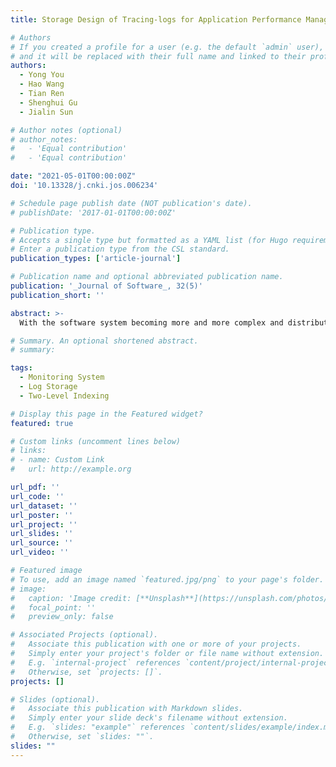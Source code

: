 ```yaml
---
title: Storage Design of Tracing-logs for Application Performance Management System

# Authors
# If you created a profile for a user (e.g. the default `admin` user), write the username (folder name) here
# and it will be replaced with their full name and linked to their profile.
authors:
  - Yong You
  - Hao Wang
  - Tian Ren
  - Shenghui Gu
  - Jialin Sun

# Author notes (optional)
# author_notes:
#   - 'Equal contribution'
#   - 'Equal contribution'

date: "2021-05-01T00:00:00Z"
doi: '10.13328/j.cnki.jos.006234'

# Schedule page publish date (NOT publication's date).
# publishDate: '2017-01-01T00:00:00Z'

# Publication type.
# Accepts a single type but formatted as a YAML list (for Hugo requirements).
# Enter a publication type from the CSL standard.
publication_types: ['article-journal']

# Publication name and optional abbreviated publication name.
publication: '_Journal of Software_, 32(5)'
publication_short: ''

abstract: >-
  With the software system becoming more and more complex and distributed, it is more and more important to provide monitoring services with complete functions for the system. APM (application performance management) system analyzes the running state of software by collecting various indicator data of software system, such as CPU, memory utilization, the consuming time of garbage collection, QPS. In addition, the APM system can also generate various types of logs during the operation of the software. Generally speaking, it can provide three types of monitoring data: statistic metrics, tracing data, and discrete event records. The data can help the maintenance personnel of the system or service understand the running state, so as to ensure the stable operation of the system or service. Based on the open-source APM monitoring system (i.e., CAT system), this study proposes a storage design scheme for tracing data. It improves the storage efficiency by memory block which is designed for batch writing logs, and query efficiency by the structure of the two-level index. Through analyzing the real on-line running data, the proposed scheme has sound performance in both write performance and query performance.

# Summary. An optional shortened abstract.
# summary:

tags:
  - Monitoring System
  - Log Storage
  - Two-Level Indexing

# Display this page in the Featured widget?
featured: true

# Custom links (uncomment lines below)
# links:
# - name: Custom Link
#   url: http://example.org

url_pdf: ''
url_code: ''
url_dataset: ''
url_poster: ''
url_project: ''
url_slides: ''
url_source: ''
url_video: ''

# Featured image
# To use, add an image named `featured.jpg/png` to your page's folder.
# image:
#   caption: 'Image credit: [**Unsplash**](https://unsplash.com/photos/pLCdAaMFLTE)'
#   focal_point: ''
#   preview_only: false

# Associated Projects (optional).
#   Associate this publication with one or more of your projects.
#   Simply enter your project's folder or file name without extension.
#   E.g. `internal-project` references `content/project/internal-project/index.md`.
#   Otherwise, set `projects: []`.
projects: []

# Slides (optional).
#   Associate this publication with Markdown slides.
#   Simply enter your slide deck's filename without extension.
#   E.g. `slides: "example"` references `content/slides/example/index.md`.
#   Otherwise, set `slides: ""`.
slides: ""
---
```

